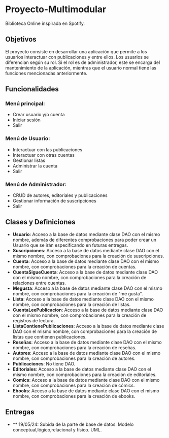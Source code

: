 # Proyecto-Multimodular

Biblioteca Online inspirada en Spotify.

## Objetivos

El proyecto consiste en desarrollar una aplicación que permite a los usuarios interactuar con publicaciones y entre ellos. Los usuarios se diferencian según su rol. Si el rol es de administrador, este se encarga del mantenimiento de la aplicación, mientras que el usuario normal tiene las funciones mencionadas anteriormente.

## Funcionalidades

### Menú principal:
- Crear usuario y/o cuenta
- Iniciar sesión
- Salir

### Menú de Usuario:
- Interactuar con las publicaciones
- Interactuar con otras cuentas
- Gestionar listas
- Administrar la cuenta
- Salir

### Menú de Administrador:
- CRUD de autores, editoriales y publicaciones
- Gestionar información de suscripciones
- Salir

## Clases y Definiciones

- **Usuario**: Acceso a la base de datos mediante clase DAO con el mismo nombre, además de diferentes comprobaciones para poder crear un Usuario que se irán especificando en futuras entregas.
- **Suscripciones**: Acceso a la base de datos mediante clase DAO con el mismo nombre, con comprobaciones para la creación de suscripciones.
- **Cuenta**: Acceso a la base de datos mediante clase DAO con el mismo nombre, con comprobaciones para la creación de cuentas.
- **CuentaSigueCuenta**: Acceso a la base de datos mediante clase DAO con el mismo nombre, con comprobaciones para la creación de relaciones entre cuentas.
- **Megusta**: Acceso a la base de datos mediante clase DAO con el mismo nombre, con comprobaciones para la creación de "me gusta".
- **Lista**: Acceso a la base de datos mediante clase DAO con el mismo nombre, con comprobaciones para la creación de listas.
- **CuentaLeePublicacion**: Acceso a la base de datos mediante clase DAO con el mismo nombre, con comprobaciones para la creación de registros de lectura.
- **ListaContienePublicaciones**: Acceso a la base de datos mediante clase DAO con el mismo nombre, con comprobaciones para la creación de listas que contienen publicaciones.
- **Reseñas**: Acceso a la base de datos mediante clase DAO con el mismo nombre, con comprobaciones para la creación de reseñas.
- **Autores**: Acceso a la base de datos mediante clase DAO con el mismo nombre, con comprobaciones para la creación de autores.
- **Publicaciones**: No tiene DAO.
- **Editoriales**: Acceso a la base de datos mediante clase DAO con el mismo nombre, con comprobaciones para la creación de editoriales.
- **Comics**: Acceso a la base de datos mediante clase DAO con el mismo nombre, con comprobaciones para la creación de cómics.
- **Ebooks**: Acceso a la base de datos mediante clase DAO con el mismo nombre, con comprobaciones para la creación de ebooks.

## Entregas

- ** 19/05/24: Subida de la parte de base de datos. Modelo conceptual,lógico,relacional y físico. UML.
